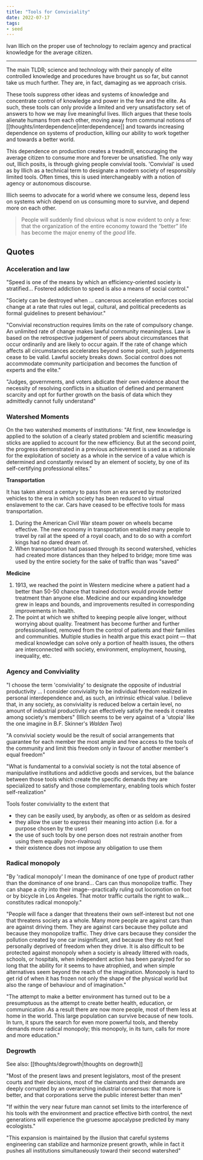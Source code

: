 ```yaml
---
title: "Tools for Conviviality"
date: 2022-07-17
tags:
- seed
---
```


Ivan Illich on the proper use of technology to reclaim agency and practical knowledge for the average citizen.

---

The main TLDR; science and technology with their panoply of elite controlled knowledge and procedures have brought us so far, but cannot take us much further. They are, in fact, damaging as we approach crisis.

These tools suppress other ideas and systems of knowledge and concentrate control of knowledge and power in the few and the elite. As such, these tools can only provide a limited and very unsatisfactory set of answers to how we may live meaningful lives. Illich argues that these tools alienate humans from each other, moving away from communal notions of [[thoughts/interdependence|interdependence]] and towards increasing dependence on systems of production, killing our ability to work together and towards a better world.

This dependence on production creates a treadmill, encouraging the average citizen to consume more and forever be unsatisfied. The only way out, Illich posits, is through giving people convivial tools. 'Convivial' is used as by Illich as a technical term to designate a modern society of responsibly limited tools. Often times, this is used interchangeably with a notion of agency or autonomous discourse.

Illich seems to advocate for a world where we consume less, depend less on systems which depend on us consuming more to survive, and depend more on each other. 

> People will suddenly find obvious what is now evident to only a few: that the organization of the entire economy toward the “better” life has become the major enemy of the _good_ life.

## Quotes
### Acceleration and law
"Speed is one of the means by which an efficiency-oriented society is stratified... Fostered addiction to speed is also a means of social control."

"Society can be destroyed when ... cancerous acceleration enforces social change at a rate that rules out legal, cultural, and political precedents as formal guidelines to present behaviour."

"Convivial reconstruction requires limits on the rate of compulsory change. An unlimited rate of change makes lawful community meaningless. Law is based on the retrospective judgement of peers about circumstances that occur ordinarily and are likely to occur again. If the rate of change which affects all circumstances accelerates beyond some point, such judgements cease to be valid. Lawful society breaks down. Social control does not accommodate community participation and becomes the function of experts and the elite."

"Judges, governments, and voters abdicate their own evidence about the necessity of resolving conflicts in a situation of defined and permanent scarcity and opt for further growth on the basis of data which they admittedly cannot fully understand"

### Watershed Moments
On the two watershed moments of institutions: "At first, new knowledge is applied to the solution of a clearly stated problem and scientific measuring sticks are applied to account for the new efficiency. But at the second point, the progress demonstrated in a previous achievement is used as a rationale for the exploitation of society as a whole in the service of a value which is determined and constantly revised by an element of society, by one of its self-certifying professional elites."

**Transportation**

It has taken almost a century to pass from an era served by motorized vehicles to the era in which society has been reduced to virtual enslavement to the car. Cars have ceased to be effective tools for mass transportation.

1. During the American Civil War steam power on wheels became effective. The new economy in transportation enabled many people to travel by rail at the speed of a royal coach, and to do so with a comfort kings had no dared dream of.
2. When transportation had passed through its second watershed, vehicles had created more distances than they helped to bridge; more time was used by the entire society for the sake of traffic than was "saved"

**Medicine**

1. 1913, we reached the point in Western medicine where a patient had a better than 50-50 chance that trained doctors would provide better treatment than anyone else. Medicine and our expanding knowledge grew in leaps and bounds, and improvements resulted in corresponding improvements in health.
2. The point at which we shifted to keeping people alive longer, without worrying about quality. Treatment has become further and further professionalised, removed from the control of patients and their families and communities. Multiple studies in health argue this exact point — that medical knowledge can solve only a portion of health issues, the others are interconnected with society, environment, employment, housing, inequality, etc.

### Agency and Conviviality
"I choose the term 'conviviality' to designate the opposite of industrial productivity ... I consider conviviality to be individual freedom realized in personal interdependence and, as such, an intrinsic ethical value. I believe that, in any society, as conviviality is reduced below a certain level, no amount of industrial productivity can effectively satisfy the needs it creates among society's members" (Illich seems to be very against of a 'utopia' like the one imagine in B.F. Skinner's *Walden Two*)

"A convivial society would be the result of social arrangements that guarantee for each member the most ample and free access to the tools of the community and limit this freedom only in favour of another member's equal freedom"

"What is fundamental to a convivial society is not the total absence of manipulative institutions and addictive goods and services, but the balance between those tools which create the specific demands they are specialized to satisfy and those complementary, enabling tools which foster self-realization"

Tools foster conviviality to the extent that 
- they can be easily used, by anybody, as often or as seldom as desired
- they allow the user to express their meaning into action (i.e. for a purpose chosen by the user)
- the use of such tools by one person does not restrain another from using them equally (non-rivalrous)
- their existence does not impose any obligation to use them

### Radical monopoly
"By 'radical monopoly' I mean the dominance of one type of product rather than the dominance of one brand... Cars can thus monopolize traffic. They can shape a city into their image--practically ruling out locomotion on foot or by bicycle in Los Angeles. That motor traffic curtails the right to walk... constitutes radical monopoly."

"People will face a danger that threatens their own self-interest but not one that threatens society as a whole. Many more people are against cars than are against driving them. They are against cars because they pollute and because they monopolize traffic. They drive cars because they consider the pollution created by one car insignificant, and because they do not feel personally deprived of freedom when they drive. It is also difficult to be protected against monopoly when a society is already littered with roads, schools, or hospitals, when independent action has been paralyzed for so long that the ability for it seems to have atrophied, and when simple alternatives seem beyond the reach of the imagination. Monopoly is hard to get rid of when it has frozen not only the shape of the physical world but also the range of behaviour and of imagination."

"The attempt to make a better environment has turned out to be a presumptuous as the attempt to create better health, education, or communication .As a result there are now more people, most of them less at home in the world. This large population can survive because of new tools. In turn, it spurs the search for even more powerful tools, and thereby demands more radical monopoly; this monopoly, in its turn, calls for more and more education."

### Degrowth
See also: [[thoughts/degrowth|thoughts on degrowth]]

"Most of the present laws and present legislators, most of the present courts and their decisions, most of the claimants and their demands are deeply corrupted by an overarching industrial consensus: that more is better, and that corporations serve the public interest better than men"

"If within the very near future man cannot set limits to the interference of his tools with the environment and practice effective birth control, the next generations will experience the gruesome apocalypse predicted by many ecologists."

"This expansion is maintained by the illusion that careful systems engineering can stabilize and harmonize present growth, while in fact it pushes all institutions simultaneously toward their second watershed"